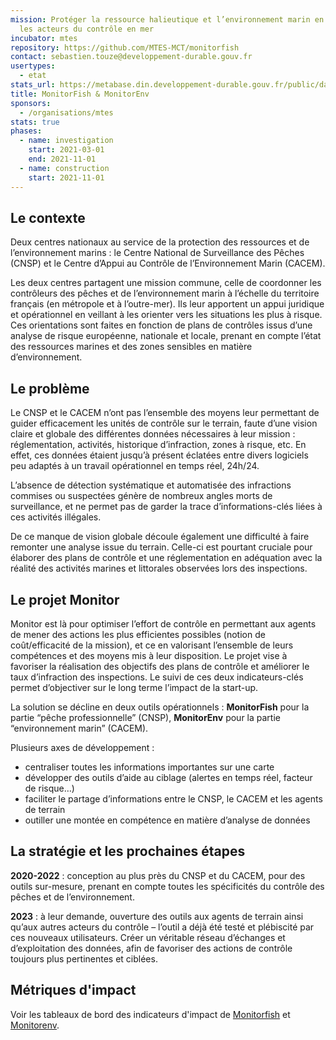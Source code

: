 ```yaml
---
mission: Protéger la ressource halieutique et l’environnement marin en outillant
  les acteurs du contrôle en mer
incubator: mtes
repository: https://github.com/MTES-MCT/monitorfish
contact: sebastien.touze@developpement-durable.gouv.fr
usertypes:
  - etat
stats_url: https://metabase.din.developpement-durable.gouv.fr/public/dashboard/0d5bc6b0-068c-42ec-876e-08f0e4573468
title: MonitorFish & MonitorEnv
sponsors:
  - /organisations/mtes
stats: true
phases:
  - name: investigation
    start: 2021-03-01
    end: 2021-11-01
  - name: construction
    start: 2021-11-01
---
```

## Le contexte

Deux centres nationaux au service de la protection des ressources et de l’environnement marins : le Centre National de Surveillance des Pêches (CNSP) et le Centre d’Appui au Contrôle de l’Environnement Marin (CACEM).

Les deux centres partagent une mission commune, celle de coordonner les contrôleurs des pêches et de l’environnement marin à l’échelle du territoire français (en métropole et à l’outre-mer). Ils leur apportent un appui juridique et opérationnel en veillant à les orienter vers les situations les plus à risque. 
Ces orientations sont faites en fonction de plans de contrôles issus d’une analyse de risque européenne, nationale et locale, prenant en compte l’état des ressources marines et des zones sensibles en matière d’environnement.

## Le problème

Le CNSP et le CACEM n’ont pas l’ensemble des moyens leur permettant de guider efficacement les unités de contrôle sur le terrain, faute d’une vision claire et globale des différentes données nécessaires à leur mission : réglementation, activités, historique d’infraction, zones à risque, etc. En effet, ces données étaient jusqu’à présent éclatées entre divers logiciels peu adaptés à un travail opérationnel en temps réel, 24h/24. 

L’absence de détection systématique et automatisée des infractions commises ou suspectées génère de nombreux angles morts de surveillance, et ne permet pas de garder la trace d’informations-clés liées à ces activités illégales.  

De ce manque de vision globale découle également une difficulté à faire remonter une analyse issue du terrain. Celle-ci est pourtant cruciale pour élaborer des plans de contrôle et une réglementation en adéquation avec la réalité des activités marines et littorales observées lors des inspections.  

## Le projet Monitor

Monitor est là pour optimiser l’effort de contrôle en permettant aux agents de mener des actions les plus efficientes possibles (notion de coût/efficacité de la mission), et ce en valorisant l’ensemble de leurs compétences et des moyens mis à leur disposition.
Le projet vise à favoriser la réalisation des objectifs des plans de contrôle et améliorer le taux d’infraction des inspections. Le suivi de ces deux indicateurs-clés permet d’objectiver sur le long terme l’impact de la start-up.

La solution se décline en deux outils opérationnels : **MonitorFish** pour la partie “pêche professionnelle” (CNSP), **MonitorEnv** pour la partie “environnement marin” (CACEM).

Plusieurs axes de développement :

* centraliser toutes les informations importantes sur une carte
* développer des outils d’aide au ciblage (alertes en temps réel, facteur de risque…)
* faciliter le partage d’informations entre le CNSP, le CACEM et les agents de terrain
* outiller une montée en compétence en matière d’analyse de données

## La stratégie et les prochaines étapes

**2020-2022** : conception au plus près du CNSP et du CACEM, pour des outils sur-mesure, prenant en compte toutes les spécificités du contrôle des pêches et de l’environnement.

**2023** : à leur demande, ouverture des outils aux agents de terrain ainsi qu’aux autres acteurs du contrôle – l’outil a déjà été testé et plébiscité par ces nouveaux utilisateurs. Créer un véritable réseau d’échanges et d’exploitation des données, afin de favoriser des actions de contrôle toujours plus pertinentes et ciblées. 



## Métriques d'impact

Voir les tableaux de bord des indicateurs d'impact de [Monitorfish](https://metabase.din.developpement-durable.gouv.fr/public/dashboard/0d5bc6b0-068c-42ec-876e-08f0e4573468) et [Monitorenv](https://metabase.din.developpement-durable.gouv.fr/public/dashboard/d8d65fbb-1f10-42c8-89f7-f5c6d6a6aca5).